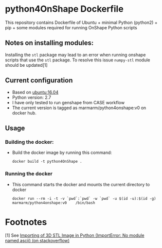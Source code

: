python4OnShape Dockerfile
=========================

This repository contains Dockerfile of Ubuntu + minimal Python (python2) + pip + some modules required for running OnShape Python scripts

Notes on installing modules:
----------------------------

Installing the `stl` package may lead to an error when running onshape scripts that use the `stl` package. To resolve this issue `numpy-stl` module should be updated[1]

Current configuration
---------------------

-   Based on [ubuntu:16.04](https://hub.docker.com/r/library/ubuntu/)
-   Python version: 2.7
-   I have only tested to run genshape from CASE workflow
-   The current version is tagged as marmarm/python4onshape:v0 on docker hub.

Usage
-----

### Building the docker:

-   Build the docker image by running this command:

    ``` example
    docker build -t python4OnShape . 
    ```

### Running the docker

-   This command starts the docker and mounts the current directory to docker

    ``` example
    docker run --rm -i -t -v `pwd`:`pwd` -w `pwd` -u $(id -u):$(id -g) marmarm/python4onshape:v0    /bin/bash 
    ```

Footnotes
=========

[1] See [Importing of 3D STL Image in Python (ImportError: No module named ascii) (on stackoverflow)](https://stackoverflow.com/questions/29661823/importing-of-3d-stl-image-in-python-importerror-no-module-named-ascii)
